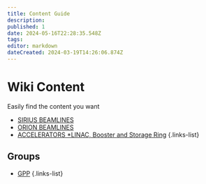 ```yaml
---
title: Content Guide
description: 
published: 1
date: 2024-05-16T22:28:35.548Z
tags: 
editor: markdown
dateCreated: 2024-03-19T14:26:06.874Z
---
```


# Wiki Content
Easily find the content you want

- [SIRIUS BEAMLINES](/Beamlines.md)
- [ORION BEAMLINES](/Orion.md)
- [ACCELERATORS *LINAC, Booster and Storage Ring](/Machine.md)
{.links-list}

## Groups

- [GPP](/Groups/GPP.md)
{.links-list}